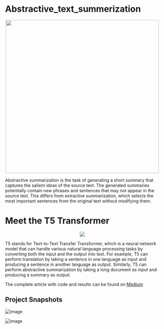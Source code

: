 # Abstractive_text_summerization
<p align="center">
    <img width=500,heigth=600, src="https://github.com/stha1122/Abstractive_text_summerization/assets/122188963/c98ea042-c99c-4b2b-beb2-1f92b783a746">
</p>

Abstractive summarization is the task of generating a short summary that captures the salient ideas of the source text. The generated summaries potentially contain new phrases and sentences that may not appear in the source text. This differs from extractive summarization, which selects the most important sentences from the original text without modifying them.

# Meet the T5 Transformer
<p align="center">
    <img src="https://github.com/stha1122/Abstractive_text_summerization/assets/122188963/feaa1c0e-bb41-4a31-aabc-809c33319e6a">
</p>
T5 stands for Text-to-Text Transfer Transformer, which is a neural network model that can handle various natural language processing tasks by converting both the input and the output into text. For example, T5 can perform translation by taking a sentence in one language as input and producing a sentence in another language as output. Similarly, T5 can perform abstractive summarization by taking a long document as input and producing a summary as output.
<br/>
 
The complete article with code and results can be found on [Medium](https://medium.com/@shwethashwe1144/from-text-to-summary-a-deep-dive-into-t5-transformer-4788527f0531)

## Project Snapshots

![image](https://github.com/stha1122/Abstractive_text_summerization/assets/122188963/4256c294-a47f-4d75-ae10-60dff46e9246)

![image](https://github.com/stha1122/Abstractive_text_summerization/assets/122188963/db311175-8a7d-45f7-a393-fbc604f8efd4)


